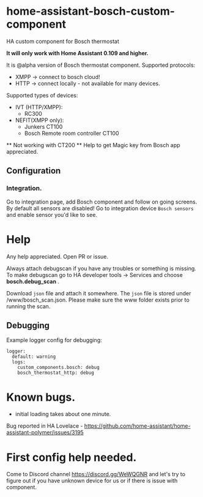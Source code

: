 # home-assistant-bosch-custom-component
HA custom component for Bosch thermostat

**It will only work with Home Assistant 0.109 and higher.**

It is @alpha version of Bosch thermostat component.
Supported protocols:
- XMPP -> connect to bosch cloud!
- HTTP -> connect locally - not available for many devices.

Supported types of devices:
- IVT (HTTP/XMPP):
  - RC300
- NEFIT(XMPP only):
  - Junkers CT100
  - Bosch Remote room controller CT100

** Not working with CT200 **
Help to get Magic key from Bosch app appreciated.

## Configuration

### Integration.

Go to integration page, add Bosch component and follow on going screens.
By default all sensors are disabled!
Go to integration device `Bosch sensors` and enable sensor you'd like to see.

# Help

Any help appreciated.
Open PR or issue.

Always attach debugscan if you have any troubles or something is missing.
To make debugscan go to HA developer tools -> Services and choose
**bosch.debug_scan** .

Download `json` file and attach it somewhere. The `json` file is stored under <hass-config>/www/bosch_scan.json. Please make sure the www folder exists prior to running the scan.

## Debugging
Example logger config for debugging:

```
logger:
  default: warning
  logs:
    custom_components.bosch: debug
    bosch_thermostat_http: debug
```

# Known bugs.
* initial loading takes about one minute.

Bug reported in HA Lovelace - https://github.com/home-assistant/home-assistant-polymer/issues/3195

# First config help needed.
Come to Discord channel https://discord.gg/WeWQGNR and let's try to figure out if you have unknown device for us or if there is issue with component.
